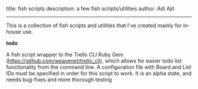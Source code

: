title: fish scripts 
description: a few fish scripts/utilities 
author: Adi Ajit

---

This is a collection of fish scripts and utilities that I've created mainly for in-house use.

**todo**

A fish script wrapper to the Trello CLI Ruby Gem (https://github.com/weavenet/trello_cli), which allows for easier todo list functionality from the command line. A configuration file with Board and List IDs must be specified in order for this script to work. It is an alpha state, and needs bug-fixes and more thorough testing

